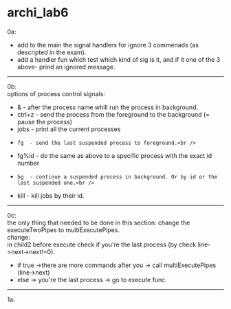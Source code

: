 # archi_lab6

0a: <br />
* add to the main the signal handlers for ignore 3 commenads (as descripted in the exam).<br />
* add a handler fun which test which kind of sig is it, and if it one of the 3 above- prind an ignored message.<br />

--------------------------------------------------------------------------
0b:<br />
options of process control signals: <br />
*  &      - after the process name whill run the process in background.<br />
*  ctrl+z - send the process from the foreground to the background (= pause the process)<br />
*  jobs   - print all the current processes<br />
*     fg  - send the last suspended process to foreground.<br />
*  fg%id  - do the same as above to a specific process with the exact id number<br />
*     bg  - continue a suspended process in background. Or by id or the last suspended one.<br />
*    kill - kill jobs by their id.<br />

--------------------------------------------------------------------------
0c:<br />
the only thing that needed to be done in this section:  change the executeTwoPipes to multiExecutePipes.<br />
change:<br />
in child2 before execute check if you're the last process (by check line->next->next!=0). <br/>
* if true ->there are more commands after you -> call multiExecutePipes (line->next)  <br/>
* else -> you're the last process -> go to execute func.<br/>
--------------------------------------------------------------------------
1a:<br />




